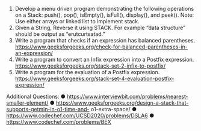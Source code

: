 1.	Develop a menu driven program demonstrating the following operations on a Stack: push(), pop(), isEmpty(), isFull(), display(), and peek().
Note: Use either arrays or linked list to implement stack.
2.	Given a String, Reverse it using STACK. For example “data structure” should be output as “erutcurtsatad.”
3.	Write a program that checks if an expression has balanced parentheses. https://www.geeksforgeeks.org/check-for-balanced-parentheses-in-an-expression/
4.	Write a program to convert an Infix expression into a Postfix expression. https://www.geeksforgeeks.org/stack-set-2-infix-to-postfix/
5.	Write a program for the evaluation of a Postfix expression. https://www.geeksforgeeks.org/stack-set-4-evaluation-postfix-expression/


Additional Questions:
●	https://www.interviewbit.com/problems/nearest-smaller-element/
●	https://www.geeksforgeeks.org/design-a-stack-that-supports-getmin-in-o1-time-and- o1-extra-space/
●	https://www.codechef.com/UCSD2020/problems/DSLA6
●	https://www.codechef.com/problems/BEX